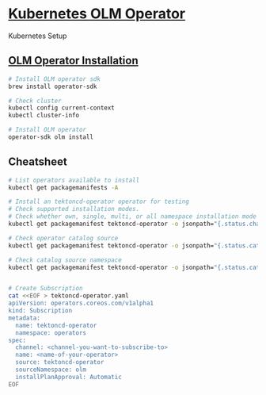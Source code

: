 # [Kubernetes OLM Operator](https://olm.operatorframework.io/)
Kubernetes Setup

## [OLM Operator Installation](https://olm.operatorframework.io/docs/getting-started/#installing-olm-in-your-cluster)
```sh
# Install OLM operator sdk
brew install operator-sdk

# Check cluster
kubectl config current-context
kubectl cluster-info

# Install OLM operator
operator-sdk olm install
```

## Cheatsheet
```sh
# List operators available to install
kubectl get packagemanifests -A

# Install an tektoncd-operator operator for testing
# Check supported installation modes.
# Check whether own, single, multi, or all namespace installation mode is supported.
kubectl get packagemanifest tektoncd-operator -o jsonpath="{.status.channels[0].currentCSVDesc.installModes}" | jq '.[] | select (.supported==true)'

# Check operator catalog source
kubectl get packagemanifest tektoncd-operator -o jsonpath="{.status.catalogSource}"

# Check catalog source namespace
kubectl get packagemanifest tektoncd-operator -o jsonpath="{.status.catalogSourceNamespace}"


# Create Subscription
cat <<EOF > tektoncd-operator.yaml
apiVersion: operators.coreos.com/v1alpha1
kind: Subscription
metadata:
  name: tektoncd-operator
  namespace: operators
spec:
  channel: <channel-you-want-to-subscribe-to>
  name: <name-of-your-operator>
  source: tektoncd-operator
  sourceNamespace: olm
  installPlanApproval: Automatic
EOF

```